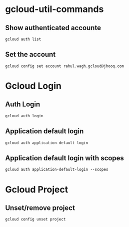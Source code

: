 # gcloud-util-commands

## Show authenticated accounte 
```
gcloud auth list
```

## Set the account 

```
gcloud config set account rahul.wagh.gcloud@jhooq.com
```

# Gcloud Login

## Auth Login
```
gcloud auth login
```

## Application default login
```
gcloud auth application-default login
```

## Application default login with scopes
```
gcloud auth application-default-login --scopes 
```

# Gcloud Project 

## Unset/remove project
```
gcloud config unset project
```
